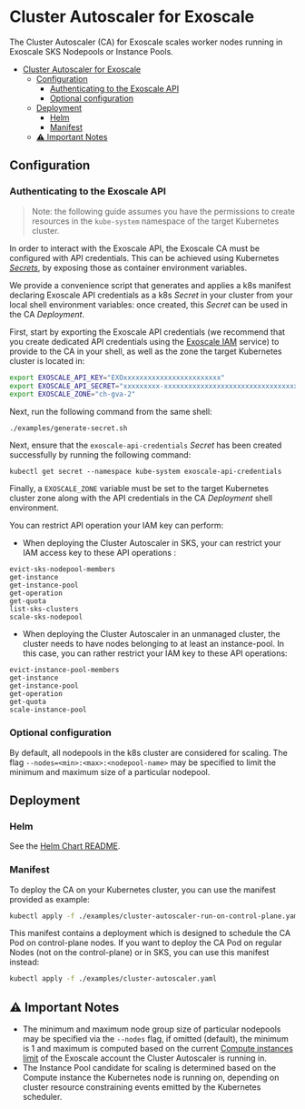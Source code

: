# Cluster Autoscaler for Exoscale

The Cluster Autoscaler (CA) for Exoscale scales worker nodes running in
Exoscale SKS Nodepools or Instance Pools.

- [Cluster Autoscaler for Exoscale](#cluster-autoscaler-for-exoscale)
  - [Configuration](#configuration)
    - [Authenticating to the Exoscale API](#authenticating-to-the-exoscale-api)
    - [Optional configuration](#optional-configuration)
  - [Deployment](#deployment)
    - [Helm](#helm)
    - [Manifest](#manifest)
  - [⚠️  Important Notes](#️--important-notes)

## Configuration

### Authenticating to the Exoscale API

> Note: the following guide assumes you have the permissions to create
> resources in the `kube-system` namespace of the target Kubernetes cluster.

In order to interact with the Exoscale API, the Exoscale CA must be configured
with API credentials. This can be achieved using Kubernetes
[*Secrets*][k8s-secrets], by exposing those as container environment variables.

We provide a convenience script that generates and applies a k8s manifest
declaring Exoscale API credentials as a k8s *Secret* in your cluster from your
local shell environment variables: once created, this *Secret* can be used in
the CA *Deployment*.

First, start by exporting the Exoscale API credentials (we recommend that you
create dedicated API credentials using the [Exoscale IAM][exo-iam] service) to
provide to the CA in your shell, as well as the zone the target Kubernetes
cluster is located in:

```sh
export EXOSCALE_API_KEY="EXOxxxxxxxxxxxxxxxxxxxxxxxx"
export EXOSCALE_API_SECRET="xxxxxxxxx-xxxxxxxxxxxxxxxxxxxxxxxxxxxxxxxxx"
export EXOSCALE_ZONE="ch-gva-2"
```

Next, run the following command from the same shell:

```
./examples/generate-secret.sh
```

Next, ensure that the `exoscale-api-credentials` *Secret* has been created
successfully by running the following command:

```
kubectl get secret --namespace kube-system exoscale-api-credentials
```

Finally, a `EXOSCALE_ZONE` variable must be set to the target Kubernetes
cluster zone along with the API credentials in the CA *Deployment* shell
environment.

You can restrict API operation your IAM key can perform:

* When deploying the Cluster Autoscaler in SKS, your can restrict your IAM access key
to these API operations :

```
evict-sks-nodepool-members
get-instance
get-instance-pool
get-operation
get-quota
list-sks-clusters
scale-sks-nodepool
```

* When deploying the Cluster Autoscaler in an unmanaged cluster, the cluster needs to have
nodes belonging to at least an instance-pool. In this case, you can rather restrict your
IAM key to these API operations:

```
evict-instance-pool-members
get-instance
get-instance-pool
get-operation
get-quota
scale-instance-pool
```

### Optional configuration

By default, all nodepools in the k8s cluster are considered for scaling.
The flag `--nodes=<min>:<max>:<nodepool-name>` may be specified to limit the minimum and
maximum size of a particular nodepool.

## Deployment

### Helm

See the [Helm Chart README](https://github.com/kubernetes/autoscaler/tree/master/charts/cluster-autoscaler).

### Manifest

To deploy the CA on your Kubernetes cluster, you can use the manifest provided as example:

```bash
kubectl apply -f ./examples/cluster-autoscaler-run-on-control-plane.yaml
```

This manifest contains a deployment which is designed to schedule the CA Pod on control-plane nodes.
If you want to deploy the CA Pod on regular Nodes (not on the control-plane) or in SKS, you can
use this manifest instead:

```bash
kubectl apply -f ./examples/cluster-autoscaler.yaml
```

## ⚠️  Important Notes

* The minimum and maximum node group size of particular nodepools
  may be specified via the `--nodes` flag, if omitted (default),
  the minimum is 1 and maximum is computed based on the current [Compute instances limit][exo-limits]
  of the Exoscale account the Cluster Autoscaler is running in.
* The Instance Pool candidate for scaling is determined based on the Compute
  instance the Kubernetes node is running on, depending on cluster resource
  constraining events emitted by the Kubernetes scheduler.


[exo-iam]: https://community.exoscale.com/documentation/iam/quick-start/
[exo-limits]: https://portal.exoscale.com/organization/quotas
[k8s-secrets]: https://kubernetes.io/docs/concepts/configuration/secret/
